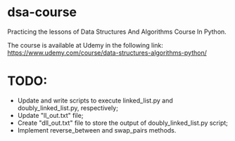 # dsa-course
Practicing the lessons of Data Structures And Algorithms Course In Python.

The course is available at Udemy in the following link:
https://www.udemy.com/course/data-structures-algorithms-python/

# TODO:
* Update and write scripts to execute linked_list.py and doubly_linked_list.py, respectively;
* Update "ll_out.txt" file;
* Create "dll_out.txt" file to store the output of doubly_linked_list.py script;
* Implement reverse_between and swap_pairs methods.